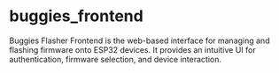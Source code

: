 # buggies_frontend
Buggies Flasher Frontend is the web-based interface for managing and flashing firmware onto ESP32 devices. It provides an intuitive UI for authentication, firmware selection, and device interaction.
